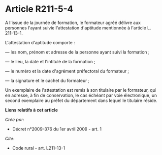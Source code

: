 # Article R211-5-4

A l'issue de la journée de formation, le formateur agréé délivre aux personnes l'ayant suivie l'attestation d'aptitude
mentionnée à l'article L. 211-13-1.

L'attestation d'aptitude comporte : 

― les nom, prénom et adresse de la personne ayant suivi la formation ; 

― le lieu, la date et l'intitulé de la formation ; 

― le numéro et la date d'agrément préfectoral du formateur ; 

― la signature et le cachet du formateur ; 

Un exemplaire de l'attestation est remis à son titulaire par le formateur, qui en adresse, à fin de conservation, le cas
échéant par voie électronique, un second exemplaire au préfet du département dans lequel le titulaire réside.

**Liens relatifs à cet article**

_Créé par_:

  - Décret n°2009-376 du 1er avril 2009 - art. 1

_Cite_:

  - Code rural - art. L211-13-1
